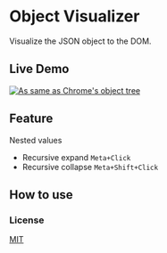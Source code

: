 # Object Visualizer

Visualize the JSON object to the DOM.

## Live Demo

[![As same as Chrome's object tree](./screenshot.png)](https://codesandbox.io/s/object-visualizer-5bji4)

## Feature
 Nested values
- Recursive expand `Meta+Click`
- Recursive collapse `Meta+Shift+Click`


## How to use



### License
[MIT](https://github.com/iendeavor/object-visualizer/blob/master/LICENSE) 
